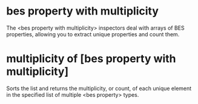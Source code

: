 # bes property with multiplicity

The &lt;bes property with multiplicity&gt; inspectors deal with arrays of BES properties, allowing you to extract unique properties and count them.

# multiplicity of [bes property with multiplicity]

Sorts the list and returns the multiplicity, or count, of each unique element in the specified list of multiple &lt;bes property&gt; types.

